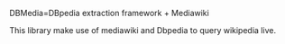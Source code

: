 
DBMedia=DBpedia extraction framework + Mediawiki

This library make use of mediawiki and Dbpedia to query wikipedia live.
